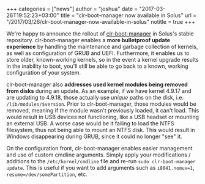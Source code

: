 +++
categories = ["news"]
author = "joshua"
date = "2017-03-26T19:52:23+03:00"
title = "clr-boot-manager now available in Solus"
url = "/2017/03/26/clr-boot-manager-now-available-in-solus"
notitle = true
+++

We're happy to announce the rollout of  [clr-boot-manager](https://github.com/ikeydoherty/clr-boot-manager) in Solus's stable repository. clr-boot-manager enables a **more bulletproof  update experience** by handling the maintenance and garbage collection of kernels, as well as configuration of GRUB and UEFI. Furthermore, it enables us to store older, known-working kernels, so in the event a kernel upgrade results in the inability to boot, you'll still be able to go back to a known, working configuration of your system.

clr-boot-manager also **addresses used kernel modules being removed from disks** during an update. As an example, if we have kernel 4.9.17 and are updating to 4.9.18, those actually use *unique* paths on the disk, i.e. `/lib/modules/$version`. Prior to clr-boot-manager, those modules would be removed, meaning if the module wasn't previously loaded, it can't load. This would result in USB devices not functioning, like a USB headset or mounting an external USB. A worse case would be it failing to load the NTFS filesystem, thus not being able to mount an NTFS disk. This would result in Windows disappearing during GRUB, since it could no longer "see" it.

On the configuration front, clr-boot-manager enables easier management and use of custom cmdline arguments. Simply apply your modifications / additions to the `/etc/kernel/cmdline` file and re-run `sudo clr-boot-manager update`. This is useful if you want to add arguments such as `i8041.nomux=1`, `resume=/dev/somePartition`, etc.